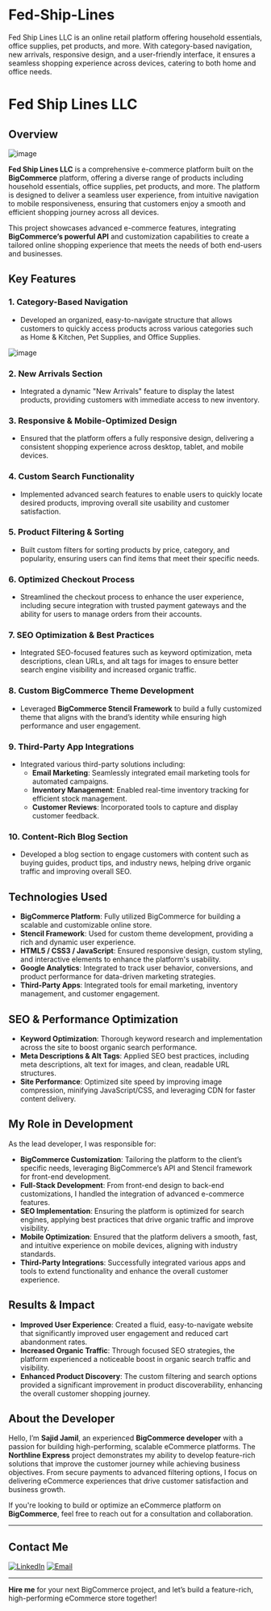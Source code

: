 # Fed-Ship-Lines
Fed Ship Lines LLC is an online retail platform offering household essentials, office supplies, pet products, and more. With category-based navigation, new arrivals, responsive design, and a user-friendly interface, it ensures a seamless shopping experience across devices, catering to both home and office needs.
# Fed Ship Lines LLC

## Overview


![image](https://github.com/user-attachments/assets/b448a121-c255-4a07-8f5f-9677a06f5bad)


**Fed Ship Lines LLC** is a comprehensive e-commerce platform built on the **BigCommerce** platform, offering a diverse range of products including household essentials, office supplies, pet products, and more. The platform is designed to deliver a seamless user experience, from intuitive navigation to mobile responsiveness, ensuring that customers enjoy a smooth and efficient shopping journey across all devices.

This project showcases advanced e-commerce features, integrating **BigCommerce’s powerful API** and customization capabilities to create a tailored online shopping experience that meets the needs of both end-users and businesses.

## Key Features

### 1. Category-Based Navigation
- Developed an organized, easy-to-navigate structure that allows customers to quickly access products across various categories such as Home & Kitchen, Pet Supplies, and Office Supplies.

![image](https://github.com/user-attachments/assets/85bede91-e826-42db-ad2f-30240b1c90bd)

### 2. New Arrivals Section
- Integrated a dynamic "New Arrivals" feature to display the latest products, providing customers with immediate access to new inventory.

### 3. Responsive & Mobile-Optimized Design
- Ensured that the platform offers a fully responsive design, delivering a consistent shopping experience across desktop, tablet, and mobile devices.

### 4. Custom Search Functionality
- Implemented advanced search features to enable users to quickly locate desired products, improving overall site usability and customer satisfaction.

### 5. Product Filtering & Sorting
- Built custom filters for sorting products by price, category, and popularity, ensuring users can find items that meet their specific needs.

### 6. Optimized Checkout Process
- Streamlined the checkout process to enhance the user experience, including secure integration with trusted payment gateways and the ability for users to manage orders from their accounts.

### 7. SEO Optimization & Best Practices
- Integrated SEO-focused features such as keyword optimization, meta descriptions, clean URLs, and alt tags for images to ensure better search engine visibility and increased organic traffic.

### 8. Custom BigCommerce Theme Development
- Leveraged **BigCommerce Stencil Framework** to build a fully customized theme that aligns with the brand’s identity while ensuring high performance and user engagement.

### 9. Third-Party App Integrations
- Integrated various third-party solutions including:
  - **Email Marketing**: Seamlessly integrated email marketing tools for automated campaigns.
  - **Inventory Management**: Enabled real-time inventory tracking for efficient stock management.
  - **Customer Reviews**: Incorporated tools to capture and display customer feedback.

### 10. Content-Rich Blog Section
- Developed a blog section to engage customers with content such as buying guides, product tips, and industry news, helping drive organic traffic and improving overall SEO.

## Technologies Used

- **BigCommerce Platform**: Fully utilized BigCommerce for building a scalable and customizable online store.
- **Stencil Framework**: Used for custom theme development, providing a rich and dynamic user experience.
- **HTML5 / CSS3 / JavaScript**: Ensured responsive design, custom styling, and interactive elements to enhance the platform's usability.
- **Google Analytics**: Integrated to track user behavior, conversions, and product performance for data-driven marketing strategies.
- **Third-Party Apps**: Integrated tools for email marketing, inventory management, and customer engagement.

## SEO & Performance Optimization

- **Keyword Optimization**: Thorough keyword research and implementation across the site to boost organic search performance.
- **Meta Descriptions & Alt Tags**: Applied SEO best practices, including meta descriptions, alt text for images, and clean, readable URL structures.
- **Site Performance**: Optimized site speed by improving image compression, minifying JavaScript/CSS, and leveraging CDN for faster content delivery.

## My Role in Development

As the lead developer, I was responsible for:

- **BigCommerce Customization**: Tailoring the platform to the client’s specific needs, leveraging BigCommerce’s API and Stencil framework for front-end development.
- **Full-Stack Development**: From front-end design to back-end customizations, I handled the integration of advanced e-commerce features.
- **SEO Implementation**: Ensuring the platform is optimized for search engines, applying best practices that drive organic traffic and improve visibility.
- **Mobile Optimization**: Ensured that the platform delivers a smooth, fast, and intuitive experience on mobile devices, aligning with industry standards.
- **Third-Party Integrations**: Successfully integrated various apps and tools to extend functionality and enhance the overall customer experience.

## Results & Impact

- **Improved User Experience**: Created a fluid, easy-to-navigate website that significantly improved user engagement and reduced cart abandonment rates.
- **Increased Organic Traffic**: Through focused SEO strategies, the platform experienced a noticeable boost in organic search traffic and visibility.
- **Enhanced Product Discovery**: The custom filtering and search options provided a significant improvement in product discoverability, enhancing the overall customer shopping journey.
##  About the Developer

Hello, I’m **Sajid Jamil**, an experienced **BigCommerce developer** with a passion for building high-performing, scalable eCommerce platforms. The **Northline Express** project demonstrates my ability to develop feature-rich solutions that improve the customer journey while achieving business objectives. From secure payments to advanced filtering options, I focus on delivering eCommerce experiences that drive customer satisfaction and business growth.

If you're looking to build or optimize an eCommerce platform on **BigCommerce**, feel free to reach out for a consultation and collaboration.

---

##  Contact Me

[![LinkedIn](https://img.shields.io/badge/LinkedIn-Connect-blue?style=for-the-badge&logo=linkedin)](https://www.linkedin.com/in/sajid-jameel-721256178/)
[![Email](https://img.shields.io/badge/Email-Contact%20Me-orange?style=for-the-badge&logo=gmail)](mailto:sajidjamil.met@gmail.com)

---

**Hire me** for your next BigCommerce project, and let’s build a feature-rich, high-performing eCommerce store together!
